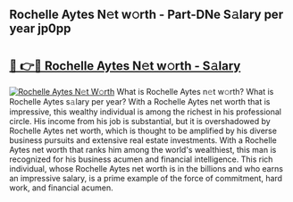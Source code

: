 ## Rochelle Aytes N𝚎t w𝚘rth - Part-DNe S𝚊lary per year jp0pp

# <h2><a href="http://gc1d39.nevu.top/?p=Rochelle+Aytes">🔗 👉🔴 Rochelle Aytes N𝚎t w𝚘rth - S𝚊lary</a></h2>

[![Rochelle Aytes N𝚎t W𝚘rth](https://i.imgur.com/Oavwk0R.jpeg)](http://gc1d39.nevu.top/?p=Rochelle+Aytes)
What is Rochelle Aytes n𝚎t w𝚘rth? What is Rochelle Aytes s𝚊lary per year?
With a Rochelle Aytes net worth that is impressive, this wealthy individual is among the richest in his professional circle. His income from his job is substantial, but it is overshadowed by Rochelle Aytes net worth, which is thought to be amplified by his diverse business pursuits and extensive real estate investments. With a Rochelle Aytes net worth that ranks him among the world's wealthiest, this man is recognized for his business acumen and financial intelligence. This rich individual, whose Rochelle Aytes net worth is in the billions and who earns an impressive salary, is a prime example of the force of commitment, hard work, and financial acumen.
